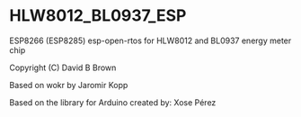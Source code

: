 # HLW8012_BL0937_ESP
ESP8266 (ESP8285) esp-open-rtos for HLW8012 and BL0937 energy meter chip

Copyright (C) David B Brown

Based on wokr by Jaromir Kopp <macwyznawca at me dot com>

Based on the library for Arduino created by: Xose Pérez
